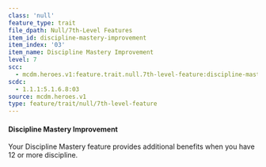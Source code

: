 ```yaml
---
class: 'null'
feature_type: trait
file_dpath: Null/7th-Level Features
item_id: discipline-mastery-improvement
item_index: '03'
item_name: Discipline Mastery Improvement
level: 7
scc:
  - mcdm.heroes.v1:feature.trait.null.7th-level-feature:discipline-mastery-improvement
scdc:
  - 1.1.1:5.1.6.8:03
source: mcdm.heroes.v1
type: feature/trait/null/7th-level-feature
---
```


#### Discipline Mastery Improvement

Your Discipline Mastery feature provides additional benefits when you have 12 or more discipline.

